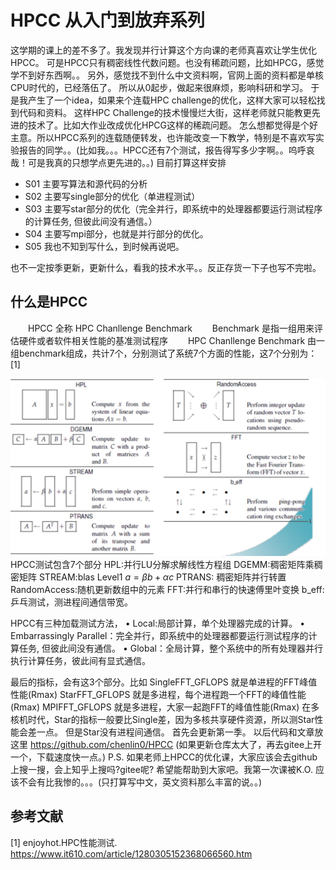 # HPCC 从入门到放弃系列
这学期的课上的差不多了。我发现并行计算这个方向课的老师真喜欢让学生优化 HPCC。
可是HPCC只有稠密线性代数问题。也没有稀疏问题，比如HPCG，感觉学不到好东西啊。。
另外，感觉找不到什么中文资料啊，官网上面的资料都是单核CPU时代的，已经落伍了。
所以从0起步，做起来很麻烦，影响科研和学习。
于是我产生了一个idea，如果来个连载HPC challenge的优化，这样大家可以轻松找到代码和资料。
这样HPC Challenge的技术慢慢烂大街，这样老师就只能教更先进的技术了。比如大作业改成优化HPCG这样的稀疏问题。
怎么想都觉得是个好主意。所以HPCC系列的连载随便转发，也许能改变一下教学，特别是不喜欢写实验报告的同学。。(比如我。。。HPCC还有7个测试，报告得写多少字啊。。呜呼哀哉！可是我真的只想学点更先进的。。)
目前打算这样安排
- S01 主要写算法和源代码的分析
- S02 主要写single部分的优化（单进程测试）
- S03 主要写star部分的优化（完全并行，即系统中的处理器都要运行测试程序的计算任务, 但彼此间没有通信。）
- S04 主要写mpi部分，也就是并行部分的优化。
- S05 我也不知到写什么，到时候再说吧。

也不一定按季更新，更新什么，看我的技术水平。。反正存货一下子也写不完啦。
## 什么是HPCC
　　HPCC 全称 HPC Chanllenge Benchmark
　　Benchmark 是指一组用来评估硬件或者软件相关性能的基准测试程序
　　HPC Chanllenge Benchmark 由一组benchmark组成，共计7个，分别测试了系统7个方面的性能，这7个分别为：[1]

![](benchmark002.png)
HPCC测试包含7个部分
HPL:并行LU分解求解线性方程组
DGEMM:稠密矩阵乘稠密矩阵
STREAM:blas Level1 $a=\beta b+\alpha c$
PTRANS: 稠密矩阵并行转置
RandomAccess:随机更新数组中的元素
FFT:并行和串行的快速傅里叶变换
b_eff:乒乓测试，测进程间通信带宽。

HPCC有三种加载测试方法，
•	Local:局部计算，单个处理器完成的计算。
•	Embarrassingly Parallel：完全并行，即系统中的处理器都要运行测试程序的计算任务, 但彼此间没有通信。
•	Global：全局计算，整个系统中的所有处理器并行执行计算任务，彼此间有显式通信。

最后的指标，会有这3个部分。比如
SingleFFT_GFLOPS 就是单进程的FFT峰值性能(Rmax)
StarFFT_GFLOPS 就是多进程，每个进程跑一个FFT的峰值性能(Rmax)
MPIFFT_GFLOPS 就是多进程，大家一起跑FFT的峰值性能(Rmax)
在多核机时代，Star的指标一般要比Single差，因为多核共享硬件资源，所以测Star性能会差一点。
但是Star没有进程间通信。
首先会更新第一季。
以后代码和文章放这里 https://github.com/chenlin0/HPCC
(如果更新仓库太大了，再去gitee上开一个，下载速度快一点。)
P.S. 如果老师上HPCC的优化课，大家应该会去github上搜一搜，会上知乎上搜吗?gitee呢? 希望能帮助到大家吧。我第一次课被K.O. 应该不会有比我惨的。。。(只打算写中文，英文资料那么丰富的说。。)
## 参考文献
[1] enjoyhot.HPC性能测试. https://www.it610.com/article/1280305152368066560.htm
